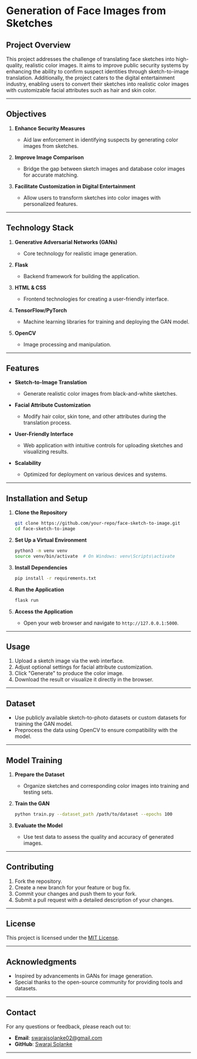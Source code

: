# Generation of Face Images from Sketches

## Project Overview
This project addresses the challenge of translating face sketches into high-quality, realistic color images. It aims to improve public security systems by enhancing the ability to confirm suspect identities through sketch-to-image translation. Additionally, the project caters to the digital entertainment industry, enabling users to convert their sketches into realistic color images with customizable facial attributes such as hair and skin color.

---

## Objectives

1. **Enhance Security Measures**
   - Aid law enforcement in identifying suspects by generating color images from sketches.

2. **Improve Image Comparison**
   - Bridge the gap between sketch images and database color images for accurate matching.

3. **Facilitate Customization in Digital Entertainment**
   - Allow users to transform sketches into color images with personalized features.

---

## Technology Stack

1. **Generative Adversarial Networks (GANs)**
   - Core technology for realistic image generation.

2. **Flask**
   - Backend framework for building the application.

3. **HTML & CSS**
   - Frontend technologies for creating a user-friendly interface.

4. **TensorFlow/PyTorch**
   - Machine learning libraries for training and deploying the GAN model.

5. **OpenCV**
   - Image processing and manipulation.

---

## Features

- **Sketch-to-Image Translation**
  - Generate realistic color images from black-and-white sketches.

- **Facial Attribute Customization**
  - Modify hair color, skin tone, and other attributes during the translation process.

- **User-Friendly Interface**
  - Web application with intuitive controls for uploading sketches and visualizing results.

- **Scalability**
  - Optimized for deployment on various devices and systems.

---

## Installation and Setup

1. **Clone the Repository**
   ```bash
   git clone https://github.com/your-repo/face-sketch-to-image.git
   cd face-sketch-to-image
   ```

2. **Set Up a Virtual Environment**
   ```bash
   python3 -m venv venv
   source venv/bin/activate  # On Windows: venv\Scripts\activate
   ```

3. **Install Dependencies**
   ```bash
   pip install -r requirements.txt
   ```

4. **Run the Application**
   ```bash
   flask run
   ```

5. **Access the Application**
   - Open your web browser and navigate to `http://127.0.0.1:5000`.

---

## Usage

1. Upload a sketch image via the web interface.
2. Adjust optional settings for facial attribute customization.
3. Click "Generate" to produce the color image.
4. Download the result or visualize it directly in the browser.

---

## Dataset
- Use publicly available sketch-to-photo datasets or custom datasets for training the GAN model.
- Preprocess the data using OpenCV to ensure compatibility with the model.

---

## Model Training

1. **Prepare the Dataset**
   - Organize sketches and corresponding color images into training and testing sets.

2. **Train the GAN**
   ```bash
   python train.py --dataset_path /path/to/dataset --epochs 100
   ```

3. **Evaluate the Model**
   - Use test data to assess the quality and accuracy of generated images.

---

## Contributing

1. Fork the repository.
2. Create a new branch for your feature or bug fix.
3. Commit your changes and push them to your fork.
4. Submit a pull request with a detailed description of your changes.

---

## License
This project is licensed under the [MIT License](LICENSE).

---

## Acknowledgments
- Inspired by advancements in GANs for image generation.
- Special thanks to the open-source community for providing tools and datasets.

---

## Contact
For any questions or feedback, please reach out to:
- **Email**: swarajsolanke02@gmail.com
- **GitHub**: [Swaraj Solanke](https://github.com/Swarajsolanke)

---


